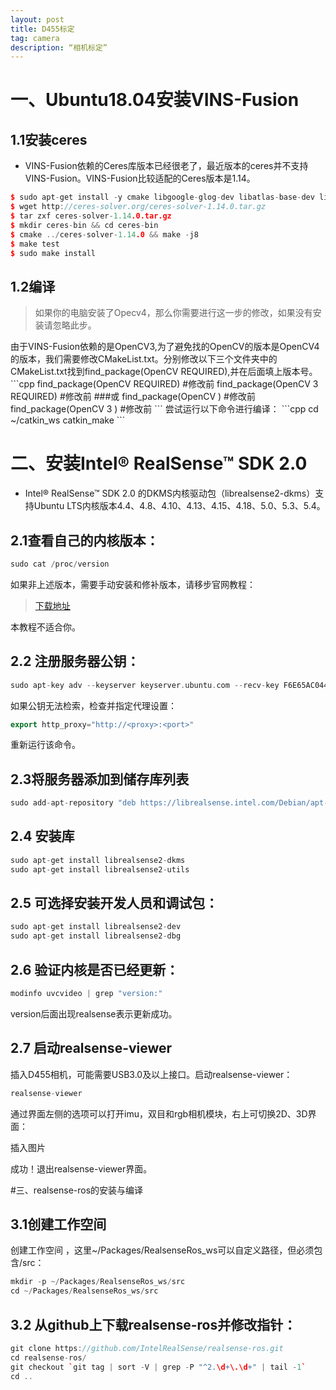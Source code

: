 ```yaml
---
layout: post
title: D455标定
tag: camera
description: “相机标定”
---
```


# 一、Ubuntu18.04安装VINS-Fusion

## 1.1安装ceres

- VINS-Fusion依赖的Ceres库版本已经很老了，最近版本的ceres并不支持VINS-Fusion。VINS-Fusion比较适配的Ceres版本是1.14。

```cpp
$ sudo apt-get install -y cmake libgoogle-glog-dev libatlas-base-dev libsuitesparse-dev
$ wget http://ceres-solver.org/ceres-solver-1.14.0.tar.gz
$ tar zxf ceres-solver-1.14.0.tar.gz
$ mkdir ceres-bin && cd ceres-bin
$ cmake ../ceres-solver-1.14.0 && make -j8
$ make test
$ sudo make install
```

## 1.2编译
<blockquote>
如果你的电脑安装了Opecv4，那么你需要进行这一步的修改，如果没有安装请忽略此步。
</blockquote>
由于VINS-Fusion依赖的是OpenCV3,为了避免找的OpenCV的版本是OpenCV4的版本，我们需要修改CMakeList.txt。分别修改以下三个文件夹中的CMakeList.txt找到find_package(OpenCV REQUIRED),并在后面填上版本号。
```cpp
find_package(OpenCV REQUIRED) #修改前
find_package(OpenCV 3 REQUIRED) #修改前
###或
find_package(OpenCV ) #修改前
find_package(OpenCV 3 ) #修改前
```
尝试运行以下命令进行编译：
```cpp
cd ~/catkin_ws
catkin_make
```


# 二、安装Intel® RealSense™ SDK 2.0
-  Intel® RealSense™ SDK 2.0 的DKMS内核驱动包（librealsense2-dkms）支持Ubuntu LTS内核版本4.4、4.8、4.10、4.13、4.15、4.18、5.0、5.3、5.4。

## 2.1查看自己的内核版本：
```cpp
sudo cat /proc/version
```
 如果非上述版本，需要手动安装和修补版本，请移步官网教程：
 <blockquote>
 <a href="https://github.com/IntelRealSense/librealsense/blob/master/doc/distribution_linux.md" target="_blank">下载地址</a>
 </blockquote>
本教程不适合你。

## 2.2 注册服务器公钥：
```cpp
sudo apt-key adv --keyserver keyserver.ubuntu.com --recv-key F6E65AC044F831AC80A06380C8B3A55A6F3EFCDE || sudo apt-key adv --keyserver hkp://keyserver.ubuntu.com:80 --recv-key F6E65AC044F831AC80A06380C8B3A55A6F3EFCDE
```
如果公钥无法检索，检查并指定代理设置：
```cpp
export http_proxy="http://<proxy>:<port>"
```
重新运行该命令。

## 2.3将服务器添加到储存库列表
```cpp
sudo add-apt-repository "deb https://librealsense.intel.com/Debian/apt-repo $(lsb_release -cs) main" -u
```
## 2.4 安装库
```cpp
sudo apt-get install librealsense2-dkms
sudo apt-get install librealsense2-utils
```

## 2.5 可选择安装开发人员和调试包：

```cpp
sudo apt-get install librealsense2-dev
sudo apt-get install librealsense2-dbg
```
## 2.6 验证内核是否已经更新：

```cpp
modinfo uvcvideo | grep "version:"
```
version后面出现realsense表示更新成功。

## 2.7 启动realsense-viewer
插入D455相机，可能需要USB3.0及以上接口。启动realsense-viewer：

```cpp
realsense-viewer
```
通过界面左侧的选项可以打开imu，双目和rgb相机模块，右上可切换2D、3D界面：

插入图片

 成功！退出realsense-viewer界面。

#三、realsense-ros的安装与编译
## 3.1创建工作空间
创建工作空间 ，这里~/Packages/RealsenseRos_ws可以自定义路径，但必须包含/src：
```cpp
mkdir -p ~/Packages/RealsenseRos_ws/src
cd ~/Packages/RealsenseRos_ws/src
```
## 3.2 从github上下载realsense-ros并修改指针：

```cpp
git clone https://github.com/IntelRealSense/realsense-ros.git
cd realsense-ros/
git checkout `git tag | sort -V | grep -P "^2.\d+\.\d+" | tail -1`
cd ..
```
